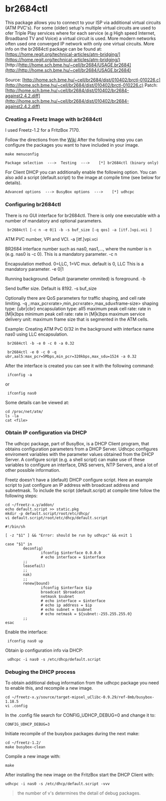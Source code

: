 br2684ctl
=========

This package allows you to connect to your ISP via additional virtual
circuits (ATM PVC's).
For some (older) setup's multiple virtual circuits are used to ofer
Triple Play services where for each service (e.g High speed Internet,
Broadband TV and Voice) a virtual circuit is used.
More modern networks often used one converged IP network with only one
virtual circuits.
More info on the br2684ctl package can be found at:
[https://home.regit.org/technical-articles/atm-bridging/](https://home.regit.org/technical-articles/atm-bridging/)
[http://http://home.sch.bme.hu/~cell/br2684/USAGE.br2684](http://http://home.sch.bme.hu/~cell/br2684/USAGE.br2684)

Source:
[http://home.sch.bme.hu/~cell/br2684/dist/010402/brctl-010226.c](http://home.sch.bme.hu/~cell/br2684/dist/010402/brctl-010226.c)
Patch:
[http://home.sch.bme.hu/~cell/br2684/dist/010402/br2684-against2.4.2.diff](http://home.sch.bme.hu/~cell/br2684/dist/010402/br2684-against2.4.2.diff)

### Creating a Freetz Image with br2684ctl

I used Freetz-1.2 for a FritzBox 7170.

Follow the directions from the [Wiki](../index.en.html#)
After the following step you can configure the packages you want to have
included in your image.

```
make menuconfig
```

```
Package selection  --->  Testing  --->    [*] br2684ctl (binary only)
```

For Client DHCP you can additionally enable the following option.
You can also add a script (default.script) to the image at compile time
(see below for details).

```
Advanced options  ---> BusyBox options  --->    [*] udhcpc
```


### Configuring br2684ctl

There is no GUI interface for br2684ctl. There is only one executable
with a number of mandatory and optional parameters.

```
 br2684ctl [-c n -e 0|1 -b -s buf_size [-q qos] -a [itf.]vpi.vci ]
```

ATM PVC number, VPI and VCI.
-a [itf.]vpi.vci

BR2684 interface number such as nas0, nas1,..., where the number is n
(e.g. nas0 is -c 0).
This is a mandatory parameter.
-c n

Encapsulation method. 0=LLC, 1=VC mux. default is 0, LLC
This is a mandatory parameter.
-e 0|1

Running background. Default (parameter ommited) is foreground.
-b

Send buffer size. Default is 8192.
-s buf_size

Optionally there are QoS parameters for traffic shaping, and cell rate
limiting.
-q <shaping type>,<encapsulation
type>:max_pcr≤rate>,min_pcr≤rate>,max_sdu≤frame-size>
shaping type: {ubr|cbr}
encapsulation type: all5
maximum peak cell rate: rate in [M|k]bps
minimum peak cell rate: rate in [M|k]bps
maximum service delivery unit: maximum frame size that is segmented in
the ATM cells.

Example:
Creating ATM PvC 0/32 in the background with interface name nas0 using
LLC encapsulation.

```
 br2684ctl -b -e 0 -c 0 -a 0.32
```

```
 br2684ctl -e 0 -c 0 -q ubr,aal5:max_pcr=5Mbps,min_pcr=320kbps,max_sdu=1524 -a 0.32
```

After the interface is created you can see it with the following
command:

```
 ifconfig -a
```

or

```
 ifconfig nas0
```

Some details can be viewed at:

```
cd /proc/net/atm/
ls -la
cat <file>
```


### Obtain IP configuration via DHCP

The udhcpc package, part of BusyBox, is a DHCP Client program, that
obtains configuration parameters from a DHCP Server.
Udhcpc configures enviroment variables with the parameter values
obtained from the DHCP Server.
A configure script (e.g. a shell script) can make use of these variables
to configure an interface, DNS servers, NTP Servers, and a lot of other
possible information.

Freetz doesn't have a (default) DHCP configure script.
Here an example script to just configure an IP address with broadcast
address and subnetmask.
To include the script (default.script) at compile time follow the
following steps:

```
cd ~/freetz-x.y/addon/
echo default.script >> static.pkg
mkdir -p default.script/root/etc/dhcp/
vi default.script/root/etc/dhcp/default.script

#!/bin/sh

[ -z "$1" ] && "Error: should be run by udhcpc" && exit 1

case "$1" in
        deconfig)
                ifconfig $interface 0.0.0.0
                # echo interface = $interface
        ;;
        leasefail)
        ;;
        nak)
        ;;
        renew|bound)
                ifconfig $interface $ip 
                broadcast $broadcast 
                netmask $subnet
                # echo interface = $interface
                # echo ip address = $ip
                # echo subnet = $subnet
                # echo netmask = ${subnet:-255.255.255.0}
        ;;
esac
```

Enable the interface:

```
 ifconfig nas0 up
```

Obtain ip configuration info via DHCP:

```
 udhcpc -i nas0 -s /etc/dhcp/default.script
```

### Debuging the DHCP process

To obtain additional debug information from the udhcpc package you need
to enable this, and recompile a new image.

```
cd ~/freetz-x.y/source/target-mipsel_uClibc-0.9.29/ref-8mb/busybox-1.18.5
vi .config
```

In the .config file search for CONFIG_UDHCP_DEBUG=0 and change it to:

```
CONFIG_UDHCP_DEBUG=3
```

Initiate recompile of the busybox packages during the next make:

```
cd ~/freetz-1.2/
make busybox-clean
```

Compile a new image with:

```
make
```

After installing the new image on the FritzBox start the DHCP Client
with:

```
udhcpc -i nas0 -s /etc/dhcp/default.script -vvv
```

> the number of v's determines the detail of debug packages.
